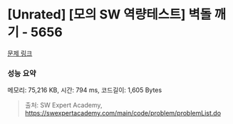 # [Unrated] [모의 SW 역량테스트] 벽돌 깨기 - 5656 

[문제 링크](https://swexpertacademy.com/main/code/problem/problemDetail.do?contestProbId=AWXRQm6qfL0DFAUo) 

### 성능 요약

메모리: 75,216 KB, 시간: 794 ms, 코드길이: 1,605 Bytes



> 출처: SW Expert Academy, https://swexpertacademy.com/main/code/problem/problemList.do